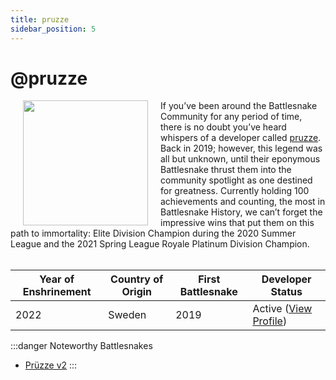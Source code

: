 ```yaml
---
title: pruzze
sidebar_position: 5
---
```


# @pruzze

<img src="/img/hall-of-fame/pruzze.png" hspace="20" align="left" p width="200px"/>
If you’ve been around the Battlesnake Community for any period of time, there is no doubt you’ve heard whispers of a developer called <a href="https://play.battlesnake.com/u/pruzze"> pruzze</a>. Back in 2019; however, this legend was all but unknown, until their eponymous Battlesnake thrust them into the community spotlight as one destined for greatness. Currently holding 100 achievements and counting, the most in Battlesnake History, we can’t forget the impressive wins that put them on this path to immortality: Elite Division Champion during the 2020 Summer League and the 2021 Spring League Royale Platinum Division Champion.‍

<br clear="left"/>
<br clear="left"/>

| Year of Enshrinement | Country of Origin | First Battlesnake | Developer Status                                                |
|----------------------|-------------------|-------------------|-----------------------------------------------------------------|
| 2022                 | Sweden            | 2019              | Active ([View Profile](https://play.battlesnake.com/u/pruzze/)) |

:::danger Noteworthy Battlesnakes

- [Prüzze v2](https://play.battlesnake.com/u/pruzze/pruzze-v2/)
:::

